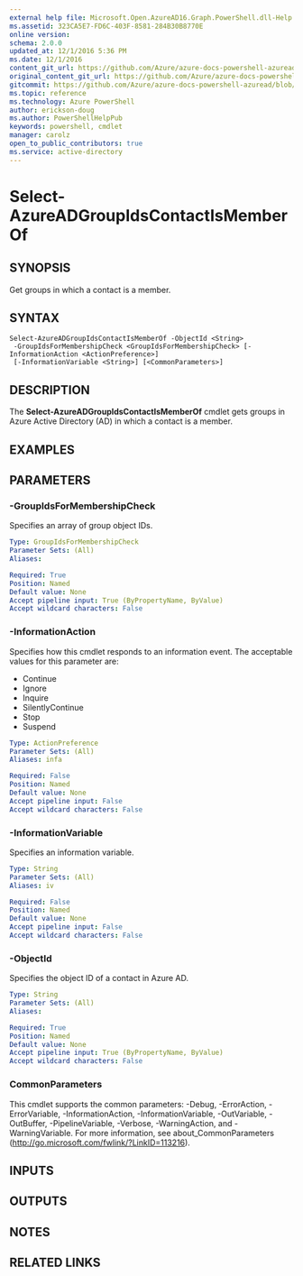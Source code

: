 ```yaml
---
external help file: Microsoft.Open.AzureAD16.Graph.PowerShell.dll-Help.xml
ms.assetid: 323CA5E7-FD6C-403F-8581-284B30B8770E
online version: 
schema: 2.0.0
updated_at: 12/1/2016 5:36 PM
ms.date: 12/1/2016
content_git_url: https://github.com/Azure/azure-docs-powershell-azuread/blob/master/Azure%20AD%20Cmdlets/AzureAD/v2/Select-AzureADGroupIdsContactIsMemberOf.md
original_content_git_url: https://github.com/Azure/azure-docs-powershell-azuread/blob/master/Azure%20AD%20Cmdlets/AzureAD/v2/Select-AzureADGroupIdsContactIsMemberOf.md
gitcommit: https://github.com/Azure/azure-docs-powershell-azuread/blob/8f658f99458e2c236d5f4be363030b6f24cacc4c/Azure%20AD%20Cmdlets/AzureAD/v2/Select-AzureADGroupIdsContactIsMemberOf.md
ms.topic: reference
ms.technology: Azure PowerShell
author: erickson-doug
ms.author: PowerShellHelpPub
keywords: powershell, cmdlet
manager: carolz
open_to_public_contributors: true
ms.service: active-directory
---
```


# Select-AzureADGroupIdsContactIsMemberOf

## SYNOPSIS
Get groups in which a contact is a member.

## SYNTAX

```
Select-AzureADGroupIdsContactIsMemberOf -ObjectId <String>
 -GroupIdsForMembershipCheck <GroupIdsForMembershipCheck> [-InformationAction <ActionPreference>]
 [-InformationVariable <String>] [<CommonParameters>]
```

## DESCRIPTION
The **Select-AzureADGroupIdsContactIsMemberOf** cmdlet gets groups in Azure Active Directory (AD) in which a contact is a member.

## EXAMPLES

## PARAMETERS

### -GroupIdsForMembershipCheck
Specifies an array of group object IDs.

```yaml
Type: GroupIdsForMembershipCheck
Parameter Sets: (All)
Aliases: 

Required: True
Position: Named
Default value: None
Accept pipeline input: True (ByPropertyName, ByValue)
Accept wildcard characters: False
```

### -InformationAction
Specifies how this cmdlet responds to an information event. The acceptable values for this parameter are:

- Continue
- Ignore
- Inquire
- SilentlyContinue
- Stop
- Suspend

```yaml
Type: ActionPreference
Parameter Sets: (All)
Aliases: infa

Required: False
Position: Named
Default value: None
Accept pipeline input: False
Accept wildcard characters: False
```

### -InformationVariable
Specifies an information variable.

```yaml
Type: String
Parameter Sets: (All)
Aliases: iv

Required: False
Position: Named
Default value: None
Accept pipeline input: False
Accept wildcard characters: False
```

### -ObjectId
Specifies the object ID of a contact in Azure AD.

```yaml
Type: String
Parameter Sets: (All)
Aliases: 

Required: True
Position: Named
Default value: None
Accept pipeline input: True (ByPropertyName, ByValue)
Accept wildcard characters: False
```

### CommonParameters
This cmdlet supports the common parameters: -Debug, -ErrorAction, -ErrorVariable, -InformationAction, -InformationVariable, -OutVariable, -OutBuffer, -PipelineVariable, -Verbose, -WarningAction, and -WarningVariable. For more information, see about_CommonParameters (http://go.microsoft.com/fwlink/?LinkID=113216).

## INPUTS

## OUTPUTS

## NOTES

## RELATED LINKS

